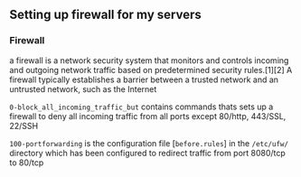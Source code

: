 ## Setting up firewall for my servers

### Firewall
a firewall is a network security system that monitors and controls incoming and outgoing network traffic based on predetermined security rules.[1][2] A firewall typically establishes a barrier between a trusted network and an untrusted network, such as the Internet

`0-block_all_incoming_traffic_but` contains commands thats sets up a firewall
to deny all incoming traffic from all ports except 80/http, 443/SSL, 22/SSH

`100-portforwarding` is the configuration file [`before.rules`] in the `/etc/ufw/` directory
which has been configured to redirect traffic from port 8080/tcp to 80/tcp
